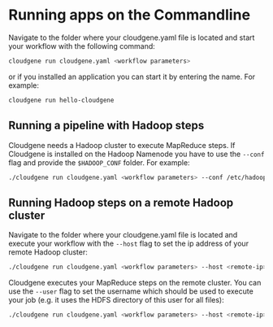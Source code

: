 # Running apps on the Commandline

Navigate to the folder where your cloudgene.yaml file is located and start your workflow with the following command:

```sh
cloudgene run cloudgene.yaml <workflow parameters>
```
or if you installed an application you can start it by entering the name. For example:

```sh
cloudgene run hello-cloudgene
```

## Running a pipeline with Hadoop steps

Cloudgene needs a Hadoop cluster to execute MapReduce steps. If Cloudgene is installed on the Hadoop Namenode you have to use the `--conf` flag and provide the `$HADOOP_CONF` folder. For example:

```sh
./cloudgene run cloudgene.yaml <workflow parameters> --conf /etc/hadoop/conf
```


## Running Hadoop steps on a remote Hadoop cluster

Navigate to the folder where your cloudgene.yaml file is located and execute your workflow with the `--host` flag to set the ip address of your remote Hadoop cluster:

```sh
./cloudgene run cloudgene.yaml <workflow parameters> --host <remote-ip>
```

Cloudgene executes your MapReduce steps on the remote cluster. You can use the `--user` flag to set the username which should be used to execute your job (e.g. it uses the HDFS directory of this user for all files):

```sh
./cloudgene run cloudgene.yaml <workflow parameters> --host <remote-ip> --user <remote-user>
```
